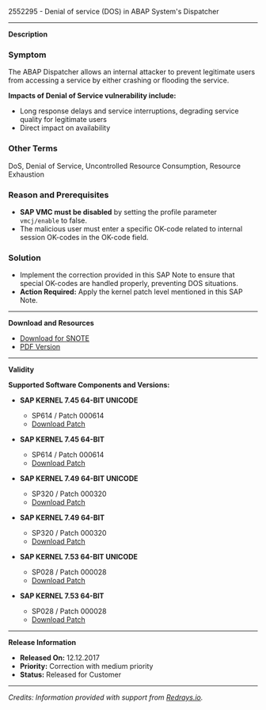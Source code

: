 2552295 - Denial of service (DOS) in ABAP System's Dispatcher

---

**Description**

### Symptom
The ABAP Dispatcher allows an internal attacker to prevent legitimate users from accessing a service by either crashing or flooding the service.

**Impacts of Denial of Service vulnerability include:**
- Long response delays and service interruptions, degrading service quality for legitimate users
- Direct impact on availability

### Other Terms
DoS, Denial of Service, Uncontrolled Resource Consumption, Resource Exhaustion

### Reason and Prerequisites
- **SAP VMC must be disabled** by setting the profile parameter `vmcj/enable` to false.
- The malicious user must enter a specific OK-code related to internal session OK-codes in the OK-code field.

### Solution
- Implement the correction provided in this SAP Note to ensure that special OK-codes are handled properly, preventing DOS situations.
- **Action Required:** Apply the kernel patch level mentioned in this SAP Note.

---

**Download and Resources**

- [Download for SNOTE](https://notesdownloads.sap.com/note/0040000020417502017)
- [PDF Version](https://userapps.support.sap.com/sap/support/sfm/notes/print/0002552295?language=en-US&token=3D8A85D66B3B3CCF62E0E687F64D891F)

---

**Validity**

**Supported Software Components and Versions:**

- **SAP KERNEL 7.45 64-BIT UNICODE**
  - SP614 / Patch 000614
  - [Download Patch](https://me.sap.com/softwarecenter/template/products/_APP=00200682500000001943&_EVENT=DISPHIER&HEADER=Y&FUNCTIONBAR=N&EVENT=TREE&NE=NAVIGATE&ENR=73554900100200001710&V=MAINT)

- **SAP KERNEL 7.45 64-BIT**
  - SP614 / Patch 000614
  - [Download Patch](https://me.sap.com/softwarecenter/template/products/_APP=00200682500000001943&_EVENT=DISPHIER&HEADER=Y&FUNCTIONBAR=N&EVENT=TREE&NE=NAVIGATE&ENR=73554900100200001751&V=MAINT)

- **SAP KERNEL 7.49 64-BIT UNICODE**
  - SP320 / Patch 000320
  - [Download Patch](https://me.sap.com/softwarecenter/template/products/_APP=00200682500000001943&_EVENT=DISPHIER&HEADER=Y&FUNCTIONBAR=N&EVENT=TREE&NE=NAVIGATE&ENR=73554900100200004760&V=MAINT)

- **SAP KERNEL 7.49 64-BIT**
  - SP320 / Patch 000320
  - [Download Patch](https://me.sap.com/softwarecenter/template/products/_APP=00200682500000001943&_EVENT=DISPHIER&HEADER=Y&FUNCTIONBAR=N&EVENT=TREE&NE=NAVIGATE&ENR=73554900100200004791&V=MAINT)

- **SAP KERNEL 7.53 64-BIT UNICODE**
  - SP028 / Patch 000028
  - [Download Patch](https://me.sap.com/softwarecenter/template/products/_APP=00200682500000001943&_EVENT=DISPHIER&HEADER=Y&FUNCTIONBAR=N&EVENT=TREE&NE=NAVIGATE&ENR=73554900100200005858&V=MAINT)

- **SAP KERNEL 7.53 64-BIT**
  - SP028 / Patch 000028
  - [Download Patch](https://me.sap.com/softwarecenter/template/products/_APP=00200682500000001943&_EVENT=DISPHIER&HEADER=Y&FUNCTIONBAR=N&EVENT=TREE&NE=NAVIGATE&ENR=73554900100200006207&V=MAINT)

---

**Release Information**
- **Released On:** 12.12.2017
- **Priority:** Correction with medium priority
- **Status:** Released for Customer

---

*Credits: Information provided with support from [Redrays.io](https://redrays.io).*